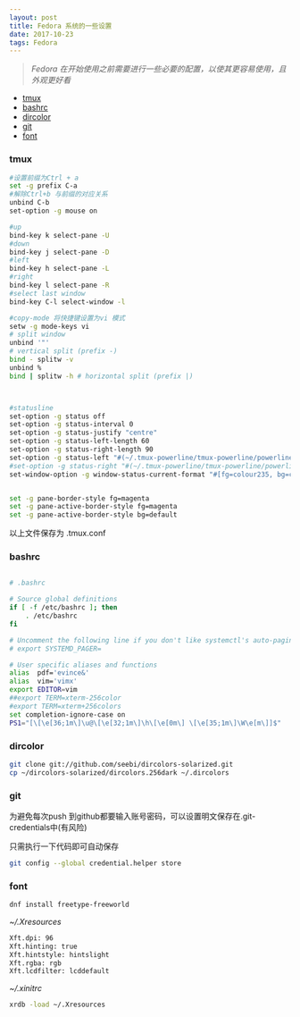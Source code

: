 ```yaml
---
layout: post
title: Fedora 系统的一些设置
date: 2017-10-23
tags: Fedora   
---
```

> *Fedora 在开始使用之前需要进行一些必要的配置，以使其更容易使用，且外观更好看*



<!-- vim-markdown-toc GFM -->

* [tmux](#tmux)
* [bashrc](#bashrc)
* [dircolor](#dircolor)
* [git](#git)
* [font](#font)

<!-- vim-markdown-toc -->

### tmux


```bash
#设置前缀为Ctrl + a
set -g prefix C-a
#解除Ctrl+b 与前缀的对应关系
unbind C-b
set-option -g mouse on

#up
bind-key k select-pane -U
#down
bind-key j select-pane -D
#left
bind-key h select-pane -L
#right
bind-key l select-pane -R
#select last window
bind-key C-l select-window -l

#copy-mode 将快捷键设置为vi 模式
setw -g mode-keys vi
# split window
unbind '"'
# vertical split (prefix -)
bind - splitw -v
unbind %
bind | splitw -h # horizontal split (prefix |)



#statusline
set-option -g status off
set-option -g status-interval 0
set-option -g status-justify "centre"
set-option -g status-left-length 60
set-option -g status-right-length 90
set-option -g status-left "#(~/.tmux-powerline/tmux-powerline/powerline.sh left)"
#set-option -g status-right "#(~/.tmux-powerline/tmux-powerline/powerline.sh right)"
set-window-option -g window-status-current-format "#[fg=colour235, bg=colour27]⮀#[fg=colour255, bg=colour27] #I ⮁ #W #[fg=colour27, bg=colour235]⮀"


set -g pane-border-style fg=magenta
set -g pane-active-border-style fg=magenta
set -g pane-active-border-style bg=default
```

以上文件保存为 .tmux.conf
### bashrc

```bash

# .bashrc

# Source global definitions
if [ -f /etc/bashrc ]; then
	. /etc/bashrc
fi

# Uncomment the following line if you don't like systemctl's auto-paging feature:
# export SYSTEMD_PAGER=

# User specific aliases and functions
alias  pdf='evince&'
alias  vim='vimx'
export EDITOR=vim
##export TERM=xterm-256color
#export TERM=xterm+256colors
set completion-ignore-case on
PS1="[\[\e[36;1m\]\u@\[\e[32;1m\]\h\[\e[0m\] \[\e[35;1m\]\W\e[m\]]$"
```


### dircolor
```bash
git clone git://github.com/seebi/dircolors-solarized.git
cp ~/dircolors-solarized/dircolors.256dark ~/.dircolors
```



### git
为避免每次push 到github都要输入账号密码，可以设置明文保存在.git-credentials中(有风险)

只需执行一下代码即可自动保存
```bash
git config --global credential.helper store
```


### font

```bash
dnf install freetype-freeworld
```

_~/.Xresources_
```bash
Xft.dpi: 96
Xft.hinting: true
Xft.hintstyle: hintslight
Xft.rgba: rgb
Xft.lcdfilter: lcddefault
```

_~/.xinitrc_
```bash
xrdb -load ~/.Xresources
```
